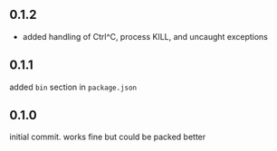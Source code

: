 0.1.2
-----
* added handling of Ctrl^C, process KILL, and uncaught exceptions

0.1.1
-----
added `bin` section in `package.json`

0.1.0 
-----
initial commit. works fine but could be packed better
